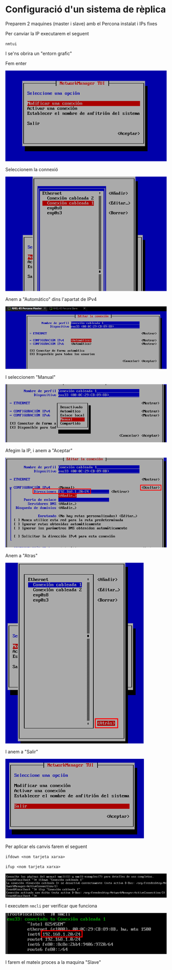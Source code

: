 # Configuració d'un sistema de rèplica

Preparem 2 maquines (master i slave) amb el Percona instalat i IPs fixes

Per canviar la IP executarem el seguent

`nmtui`

I se'ns obrira un "entorn grafic"

Fem enter

![ScreenShot](imgs/ip1.png)

Seleccionem la connexió

![ScreenShot](imgs/ip2.png)

Anem a "Automático" dins l'apartat de IPv4

![ScreenShot](imgs/ip3.png)

I seleccionem "Manual"

![ScreenShot](imgs/ip4.png)

Afegim la IP, i anem a "Aceptar"

![ScreenShot](imgs/ip5.png)

Anem a "Atras"

![ScreenShot](imgs/ip6.png)

I anem a "Salir"

![ScreenShot](imgs/ip7.png)

Per aplicar els canvis farem el seguent

`ifdown <nom tarjeta xarxa>`

`ifup <nom tarjeta xarxa>`

![ScreenShot](imgs/ip8.png)

I executem `nmcli` per verificar que funciona

![ScreenShot](imgs/ip9.png)

I farem el mateix proces a la maquina "Slave"
